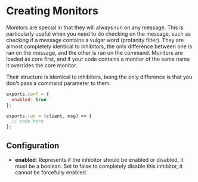 # Creating Monitors

Monitors are special in that they will always run on any message. This is particularly
useful when you need to do checking on the message, such as checking if a message
contains a vulgar word (profanity filter). They are almost completely identical to
inhibitors, the only difference between one is ran on the message, and the other
is ran on the command. Monitors are loaded as core first, and if your code contains
a monitor of the same name it overrides the core monitor.

Their structure is identical to inhibitors, being the only difference is that you
don't pass a command parameter to them.

```js
exports.conf = {
  enabled: true
};

exports.run = (client, msg) => {
  // code here
};
```

## Configuration
- **enabled**: Represents if the inhibitor should be enabled or disabled, it must be
a boolean. Set to false to completely disable this inhibitor, it cannot be forcefully enabled.
